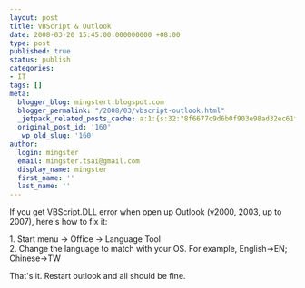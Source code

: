 ```yaml
---
layout: post
title: VBScript & Outlook
date: 2008-03-20 15:45:00.000000000 +08:00
type: post
published: true
status: publish
categories:
- IT
tags: []
meta:
  blogger_blog: mingstert.blogspot.com
  blogger_permalink: "/2008/03/vbscript-outlook.html"
  _jetpack_related_posts_cache: a:1:{s:32:"8f6677c9d6b0f903e98ad32ec61f8deb";a:2:{s:7:"expires";i:1455207204;s:7:"payload";a:3:{i:0;a:1:{s:2:"id";i:186;}i:1;a:1:{s:2:"id";i:123;}i:2;a:1:{s:2:"id";i:13;}}}}
  original_post_id: '160'
  _wp_old_slug: '160'
author:
  login: mingster
  email: mingster.tsai@gmail.com
  display_name: mingster
  first_name: ''
  last_name: ''
---
```

<p>If you get VBScript.DLL error when open up Outlook (v2000, 2003, up to 2007), here's how to fix it:</p>
<p>1. Start menu -&gt; Office -&gt; Language Tool<br />2. Change the language to match with your OS. For example, English-&gt;EN; Chinese-&gt;TW</p>
<p>That's it. Restart outlook and all should be fine.</p>
